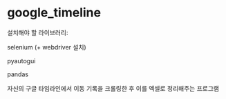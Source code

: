 # google_timeline

설치해야 할 라이브러리:

selenium (+ webdriver 설치)

pyautogui

pandas


자신의 구글 타임라인에서 이동 기록을 크롤링한 후 이를 엑셀로 정리해주는 프로그램
